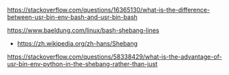 https://stackoverflow.com/questions/16365130/what-is-the-difference-between-usr-bin-env-bash-and-usr-bin-bash

https://www.baeldung.com/linux/bash-shebang-lines

- https://zh.wikipedia.org/zh-hans/Shebang
  
https://stackoverflow.com/questions/58338429/what-is-the-advantage-of-usr-bin-env-python-in-the-shebang-rather-than-just